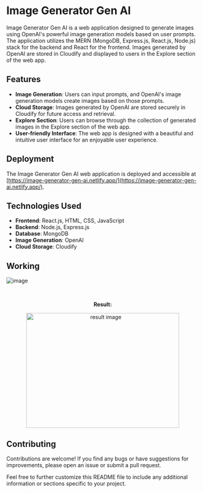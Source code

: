 # Image Generator Gen AI

Image Generator Gen AI is a web application designed to generate images using OpenAI's powerful image generation models based on user prompts. The application utilizes the MERN (MongoDB, Express.js, React.js, Node.js) stack for the backend and React for the frontend. Images generated by OpenAI are stored in Cloudify and displayed to users in the Explore section of the web app.

## Features

- **Image Generation**: Users can input prompts, and OpenAI's image generation models create images based on those prompts.
- **Cloud Storage**: Images generated by OpenAI are stored securely in Cloudify for future access and retrieval.
- **Explore Section**: Users can browse through the collection of generated images in the Explore section of the web app.
- **User-friendly Interface**: The web app is designed with a beautiful and intuitive user interface for an enjoyable user experience.

## Deployment

The Image Generator Gen AI web application is deployed and accessible at [https://image-generator-gen-ai.netlify.app/](https://image-generator-gen-ai.netlify.app/).

## Technologies Used

- **Frontend**: React.js, HTML, CSS, JavaScript
- **Backend**: Node.js, Express.js
- **Database**: MongoDB
- **Image Generation**: OpenAI
- **Cloud Storage**: Cloudify

## Working

![image](https://github.com/samad-mohammed/genAI-image-generator-MERN/assets/129748059/28ec2def-9608-4786-b491-66b8604292dc)

<br/>
<p align="center"><strong>Result:</strong></p>
<p align="center"><img src="https://github.com/samad-mohammed/genAI-image-generator-MERN/assets/129748059/7f9b455f-b73e-45c2-9a4b-ced68b4e04d7" alt="result image" width="400" height="300"></p>

## Contributing

Contributions are welcome! If you find any bugs or have suggestions for improvements, please open an issue or submit a pull request.

Feel free to further customize this README file to include any additional information or sections specific to your project.
